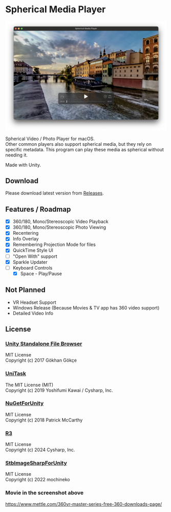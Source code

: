 # Spherical Media Player

![](./Docs/Screenshot.png)

Spherical Video / Photo Player for macOS.  
Other common players also support spherical media, but they rely on specific metadata. This program can play these media as spherical without needing it.

Made with Unity.

## Download

Please download latest version from [Releases](https://github.com/yutokun/Spherical-Media-Player/releases).

## Features / Roadmap

- [x] 360/180, Mono/Stereoscopic Video Playback
- [x] 360/180, Mono/Stereoscopic Photo Viewing
- [x] Recentering
- [x] Info Overlay
- [x] Remembering Projection Mode for files
- [x] QuickTime Style UI
- [ ] "Open With" support
- [x] Sparkle Updater
- [ ] Keyboard Controls
    - [x] Space - Play/Pause

## Not Planned

- VR Headset Support
- Windows Release (Because Movies & TV app has 360 video support)
- Detailed Video Info

## License

### [Unity Standalone File Browser](https://github.com/gkngkc/UnityStandaloneFileBrowser)

MIT License  
Copyright (c) 2017 Gökhan Gökçe

### [UniTask](https://github.com/Cysharp/UniTask)

The MIT License (MIT)  
Copyright (c) 2019 Yoshifumi Kawai / Cysharp, Inc.

### [NuGetForUnity](https://github.com/GlitchEnzo/NuGetForUnity)

MIT License  
Copyright (c) 2018 Patrick McCarthy

### [R3](https://github.com/Cysharp/R3)

MIT License  
Copyright (c) 2024 Cysharp, Inc.

### [StbImageSharpForUnity](https://github.com/mochi-neko/StbImageSharpForUnity)

MIT License  
Copyright (c) 2022 mochineko

### Movie in the screenshot above

https://www.mettle.com/360vr-master-series-free-360-downloads-page/